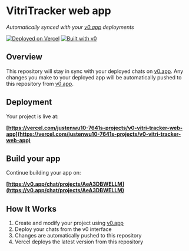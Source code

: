 # VitriTracker web app

*Automatically synced with your [v0.app](https://v0.app) deployments*

[![Deployed on Vercel](https://img.shields.io/badge/Deployed%20on-Vercel-black?style=for-the-badge&logo=vercel)](https://vercel.com/justenwu10-7641s-projects/v0-vitri-tracker-web-app)
[![Built with v0](https://img.shields.io/badge/Built%20with-v0.app-black?style=for-the-badge)](https://v0.app/chat/projects/AeA3DBWELLM)

## Overview

This repository will stay in sync with your deployed chats on [v0.app](https://v0.app).
Any changes you make to your deployed app will be automatically pushed to this repository from [v0.app](https://v0.app).

## Deployment

Your project is live at:

**[https://vercel.com/justenwu10-7641s-projects/v0-vitri-tracker-web-app](https://vercel.com/justenwu10-7641s-projects/v0-vitri-tracker-web-app)**

## Build your app

Continue building your app on:

**[https://v0.app/chat/projects/AeA3DBWELLM](https://v0.app/chat/projects/AeA3DBWELLM)**

## How It Works

1. Create and modify your project using [v0.app](https://v0.app)
2. Deploy your chats from the v0 interface
3. Changes are automatically pushed to this repository
4. Vercel deploys the latest version from this repository
